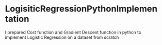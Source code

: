 # LogisiticRegressionPythonImplementation
I prepared Cost function and Gradient Descent function in python to implement Logistic Regression on a dataset from scratch

